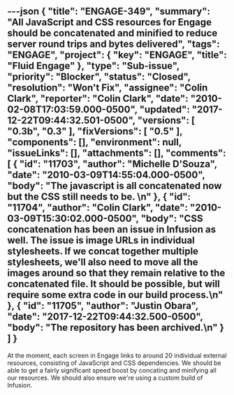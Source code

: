 ---json
{
  "title": "ENGAGE-349",
  "summary": "All JavaScript and CSS resources for Engage should be concatenated and minified to reduce server round trips and bytes delivered",
  "tags": "ENGAGE",
  "project": {
    "key": "ENGAGE",
    "title": "Fluid Engage"
  },
  "type": "Sub-issue",
  "priority": "Blocker",
  "status": "Closed",
  "resolution": "Won't Fix",
  "assignee": "Colin Clark",
  "reporter": "Colin Clark",
  "date": "2010-02-08T17:03:59.000-0500",
  "updated": "2017-12-22T09:44:32.501-0500",
  "versions": [
    "0.3b",
    "0.3"
  ],
  "fixVersions": [
    "0.5"
  ],
  "components": [],
  "environment": null,
  "issueLinks": [],
  "attachments": [],
  "comments": [
    {
      "id": "11703",
      "author": "Michelle D'Souza",
      "date": "2010-03-09T14:55:04.000-0500",
      "body": "The javascript is all concatenated now but the CSS still needs to be.&#x20;\n"
    },
    {
      "id": "11704",
      "author": "Colin Clark",
      "date": "2010-03-09T15:30:02.000-0500",
      "body": "CSS concatenation has been an issue in Infusion as well. The issue is image URLs in individual stylesheets. If we concat together multiple stylesheets, we'll also need to move all the images around so that they remain relative to the concatenated file. It should be possible, but will require some extra code in our build process.\n"
    },
    {
      "id": "11705",
      "author": "Justin Obara",
      "date": "2017-12-22T09:44:32.500-0500",
      "body": "The repository has been archived.\n"
    }
  ]
}
---
At the moment, each screen in Engage links to around 20 individual external resources, consisting of JavaScript and CSS dependencies. We should be able to get a fairly significant speed boost by concating and minifying all our resources. We should also ensure we're using a custom build of Infusion.

        